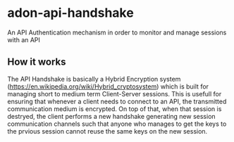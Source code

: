 # adon-api-handshake
An API Authentication mechanism in order to monitor and manage sessions with an API

## How it works
The API Handshake is basically a Hybrid Encryption system (https://en.wikipedia.org/wiki/Hybrid_cryptosystem) which is built for managing short to medium term Client-Server sessions. This is usefull for ensuring that whenever a client needs to connect to an API, the transmitted communication medium is encrypted. On top of that, when that session is destryed, the client performs a new handshake generating new session communication channels such that anyone who manages to get the keys to the prvious session cannot reuse the same keys on the new session.

